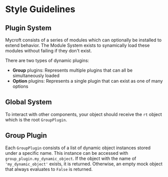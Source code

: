 

# Style Guidelines #

## Plugin System ##

Mycroft consists of a series of modules which can optionally be installed to extend behavior. The Module System exists to synamically load these modules without failing if they don't exist.

There are two types of dynamic plugins:
 - **Group** plugins: Represents multiple plugins that can all be simultaneously loaded
 - **Option** plugins: Represents a single plugin that can exist as one of many options

## Global System ##

To interact with other components, your object should receive the `rt` object which is the root `GroupPlugin`.

## Group Plugin ##

Each `GroupPlugin` consists of a list of dynamic object instances stored under a specific name. This instance can be accessed with `group_plugin.my_dynamic_object`. If the object with the name of `'my_dynamic_object'` exists, it is returned. Otherwise, an empty mock object that always evaluates to `False` is returned.
